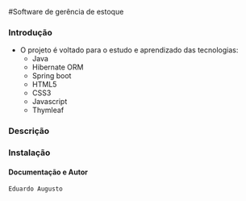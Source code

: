 #Software de gerência de estoque
### Introdução
- O projeto é voltado para o estudo e aprendizado das tecnologias:
    - Java
    - Hibernate ORM
    - Spring boot
    - HTML5
    - CSS3
    - Javascript
    - Thymleaf
    
### Descrição


### Instalação

#### Documentação e Autor
	Eduardo Augusto